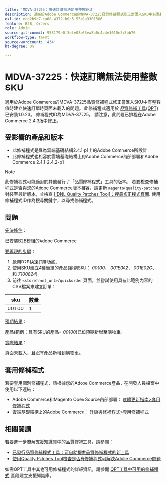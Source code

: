 ```yaml
---
title: 'MDVA-37225：快速訂購無法使用整數SKU'
description: 適用於Adobe Commerce的MDVA-37225品質修補程式修正當匯入SKU中有整數值時建立快速訂單時頁面未載入的問題。 安裝[Quality Patches Tool (QPT)](https://devdocs.magento.com/guides/v2.4/comp-mgr/patching.html#mqp) 1.0.23後，即可使用此修補程式。 修補程式ID為MDVA-37225。 請注意，此問題已排程在Adobe Commerce 2.4.3版中修正。
exl-id: ecd2b9d7-ca68-4372-b0c5-55e2a3301586
feature: B2B, Orders
role: Admin
source-git-commit: 958179e0f3efe08e65ea8b0c4c4e1015e3c5bb76
workflow-type: tm+mt
source-wordcount: '434'
ht-degree: 0%

---
```


# MDVA-37225：快速訂購無法使用整數SKU

適用於Adobe Commerce的MDVA-37225品質修補程式修正當匯入SKU中有整數值時建立快速訂單時頁面未載入的問題。 此修補程式適用於 [品質修補工具(QPT)](https://devdocs.magento.com/guides/v2.4/comp-mgr/patching.html#mqp) 已安裝1.0.23。 修補程式ID為MDVA-37225。 請注意，此問題已排程在Adobe Commerce 2.4.3版中修正。

## 受影響的產品和版本

* 此修補程式是專為雲端基礎結構2.4.1-p1上的Adobe Commerce所設計
* 此修補程式也相容於雲端基礎結構上的Adobe Commerce內部部署和Adobe Commerce 2.4.1-2.4.2-p1

>[!NOTE]
>
>此修補程式可能適用於其他發行了「品質修補程式」工具的版本。 若要檢查修補程式是否與您的Adobe Commerce版本相容，請更新 `magento/quality-patches` 封裝至最新版本，並檢查 [[!DNL Quality Patches Tool]：搜尋修正程式頁面](https://devdocs.magento.com/quality-patches/tool.html#patch-grid). 使用修補程式ID作為搜尋關鍵字，以尋找修補程式。

## 問題

<u>先決條件</u>：

已安裝B2B模組的Adobe Commerce

<u>要再現的步驟</u>：

1. 啟用B2B快速訂購功能。
1. 使用SKU建立4種簡單的產品(範例SKU： *00100*， *001E002*， *001E02C*、和 *7100824*)。
1. 前往 ``<storefront_url>/quickorder`` 頁面，並嘗試使用具有此範例內容的CSV檔案來建立訂單：

| sku | 數量 |
|---|---|
| 00100 | 1 |


<u>預期結果</u>：

產品(範例：具有SKU的產品= *00100*)已如預期新增至購物車。

<u>實際結果</u>：

頁面未載入，且沒有產品新增到購物車。


## 套用修補程式

若要套用個別修補程式，請根據您的Adobe Commerce產品，在開發人員檔案中使用以下連結：

* Adobe Commerce和Magento Open Source內部部署： [軟體更新指南>套用修補程式](https://devdocs.magento.com/guides/v2.4/comp-mgr/patching/mqp.html)
* 雲端基礎結構上的Adobe Commerce： [升級與修補程式>套用修補程式](https://devdocs.magento.com/cloud/project/project-patch.html)

## 相關閱讀

若要進一步瞭解支援知識庫中的品質修補工具，請參閱：

* [已發行品質修補程式工具：可自助提供品質修補程式的新工具](/help/announcements/adobe-commerce-announcements/magento-quality-patches-released-new-tool-to-self-serve-quality-patches.md)
* [使用Quality Patches Tool檢查是否有修補程式可解決Adobe Commerce問題](/help/support-tools/patches-available-in-qpt-tool/check-patch-for-magento-issue-with-magento-quality-patches.md)

如需QPT工具中其他可用修補程式的詳細資訊，請參閱 [QPT工具中可用的修補程式](https://support.magento.com/hc/en-us/sections/360010506631-Patches-available-in-QPT-tool-) 區段建立支援知識庫。
